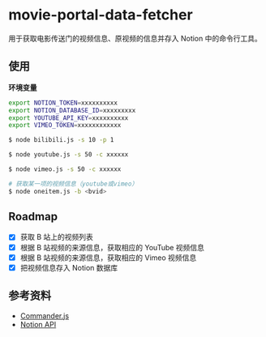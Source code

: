 # movie-portal-data-fetcher

用于获取电影传送门的视频信息、原视频的信息并存入 Notion 中的命令行工具。

## 使用

**环境变量**

```bash
export NOTION_TOKEN=xxxxxxxxxx
export NOTION_DATABASE_ID=xxxxxxxxx
export YOUTUBE_API_KEY=xxxxxxxxxx
export VIMEO_TOKEN=xxxxxxxxxxxx
```

```bash
$ node bilibili.js -s 10 -p 1

$ node youtube.js -s 50 -c xxxxxx

$ node vimeo.js -s 50 -c xxxxxx

# 获取某一项的视频信息（youtube或vimeo）
$ node oneitem.js -b <bvid>
```

## Roadmap

- [x] 获取 B 站上的视频列表
- [x] 根据 B 站视频的来源信息，获取相应的 YouTube 视频信息
- [x] 根据 B 站视频的来源信息，获取相应的 Vimeo 视频信息
- [x] 把视频信息存入 Notion 数据库

## 参考资料

- [Commander.js](https://github.com/tj/commander.js)
- [Notion API](https://developers.notion.com/)
